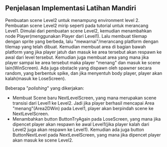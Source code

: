 ## Penjelasan Implementasi Latihan Mandiri

Pembuatan scene Level2 untuk menampung environment level 2. Pembuatan scene Level2 mirip seperti pada tutorial untuk merancang Level1. Dimulai dari pembuatan scene Level2, kemudian menambahkan node Player(menggunakan Player dari Level1). Lalu membuat tilemap dengan sprite yang berbeda, lalu "mewarnai"/merancang platform dengan tilemap yang telah dibuat. Kemudian membuat area di bagian bawah platform yang jika player jatuh dan masuk ke area tersebut akan respawn ke awal dari level tersebut. Kemudian juga membuat area yang mana jika player sampai ke area tersebut maka player "menang" dan masuk ke scene lain(WinScreen). Ada juga obstacle yang dispawn oleh spawner secara random, yang berbentuk spike, dan jika menyentuh body player, player akan kalah(masuk ke LoseScreen). 

Beberapa "*polishing*" yang dikerjakan:
- Membuat Scene baru NextLevelScreen, yang mana merupakan scene transisi dari Level1 ke Level2. Jadi jika player berhasil mencapai Area "menang"(Area2DWin) pada Level1, player akan berpindah scene ke NextLevelScreen.
- Menambahkan button ButtonTryAgain pada LoseScreen, yang mana jika dipencet player akan respawn ke awal Level1(jika player kalah dari Level2 juga akan respawn ke Level1). Kemudian ada juga button ButtonNextLevel pada NextLevelScreen, yang mana jika dipencet player akan masuk ke scene Level2. 